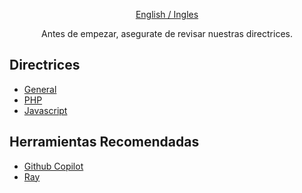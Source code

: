 <p align="center"><a href="./profile/README.md">English / Ingles</a></p>

<p align="center">Antes de empezar, asegurate de revisar nuestras directrices.</p>

## Directrices

* [General](../guidelines/es/GENERAL.md)
* [PHP](../guidelines/es/PHP.md)
* [Javascript](../guidelines/es/JAVASCRIPT.md)

## Herramientas Recomendadas

* [Github Copilot](https://github.com/features/copilot)
* [Ray](https://myray.app)